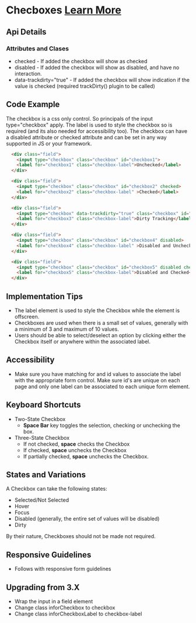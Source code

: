 # Checboxes  [Learn More](#)

## Api Details

### Attributes and Clases

* checked - If added the checkbox will show as checked
* disabled - If added the checkbox will show as disabled, and have no interaction.
* data-trackdirty="true" - If added the checkbox will show indication if the value is checked (required trackDirty() plugin to be called)

## Code Example

The checkbox is a css only control. So principals of the input type="checkbox" apply. The label is used to style the checkbox so is required (and its also needed for accessibility too). The checkbox can have a disabled attribute or checked attribute and can be set in any way supported in JS or your framework.

```html
  <div class="field">
    <input type="checkbox" class="checkbox" id="checkbox1">
    <label for="checkbox1" class="checkbox-label">Unchecked</label>
  </div>

  <div class="field">
    <input type="checkbox" class="checkbox" id="checkbox2" checked>
    <label for="checkbox2" class="checkbox-label" >Checked</label>
  </div>

  <div class="field">
    <input type="checkbox" data-trackdirty="true" class="checkbox" id="checkbox3" >
    <label for="checkbox3" class="checkbox-label">Dirty Tracking</label>
  </div>

  <div class="field">
    <input type="checkbox" class="checkbox" id="checkbox4" disabled>
    <label for="checkbox4" class="checkbox-label" >Disabled and Unchecked</label>
  </div>

  <div class="field">
    <input type="checkbox" class="checkbox" id="checkbox5" disabled checked>
    <label for="checkbox5" class="checkbox-label">Disabled and Checked</label>
  </div>
```

## Implementation Tips

-   The label element is used to style the Checkbox while the element is offscreen.
-   Checkboxes are used when there is a small set of values, generally with a minimum of 3 and maximum of 10 values.
-   Users should be able to select/deselect an option by clicking either the Checkbox itself or anywhere within the associated label.

## Accessibility

-   Make sure you have matching for and id values to associate the label with the appropriate form control. Make sure id's are unique on each page and only one label can be associated to each unique form element.

## Keyboard Shortcuts

-   Two-State Checkbox
    -   **Space Bar** key toggles the selection, checking or unchecking the box.
-   Three-State Checkbox
    -   If not checked, **space** checks the Checkbox
    -   If checked, **space** unchecks the Checkbox
    -   If partially checked, **space** unchecks the Checkbox.

## States and Variations

A Checkbox can take the following states:

-   Selected/Not Selected
-   Hover
-   Focus
-   Disabled (generally, the entire set of values will be disabled)
-   Dirty

By their nature, Checkboxes should not be made not required.

## Responsive Guidelines

-   Follows with responsive form guidelines

## Upgrading from 3.X

-   Wrap the input in a field element
-   Change class inforCheckbox to checkbox
-   Change class inforCheckboxLabel to checkbox-label

